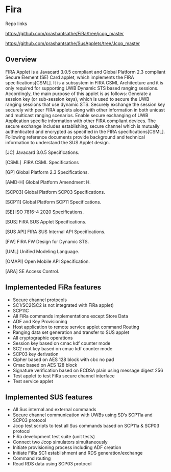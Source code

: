 # Fira

Repo links

https://github.com/prashantsathe/FiRa/tree/jcop_master

https://github.com/prashantsathe/SusApplets/tree/Jcop_master

## Overview

FIRA Applet is a Javacard 3.0.5 compliant and Global Platform 2.3 compliant Secure Element (SE) Card applet, which implements the FIRA specifications[CSML]. It is a subsystem in FIRA CSML Architecture and it is only required for supporting UWB Dynamic STS based ranging sessions. Accordingly, the main purpose of this applet is as follows:
Generate a session key (or sub-session keys), which is used to secure the UWB ranging sessions that use dynamic STS.
Securely exchange the session key securely with peer FIRA applets along with other information in both unicast and multicast ranging scenarios. 
Enable secure exchanging of UWB Application specific information with other FIRA compliant devices.
The secure exchange includes establishing, secure channel which is mutually authenticated and encrypted as specified in the FIRA specifications[CSML]. 
Following reference documents provide background and technical information to understand the SUS Applet design.


[JC]  Javacard 3.0.5 Specifications.

[CSML] .FIRA CSML Specifications

[GP] Global Platform 2.3 Specifications.

[AMD-H] Global Platform Amendment H.

[SCP03] Global Platform SCP03 Specifications.

[SCP11] Global Platform SCP11 Specifications.

[SE] ISO 7816-4 2020 Specifications.

[SUS] FiRA SUS Applet Specifications.

[SUS API] FIRA SUS Internal API Specifications. 

[FW] FIRA FW Design for Dynamic STS.

[UML] Unified Modeling Language.

[OMAPI] Open Mobile API Specification.

[ARA] SE Access Control.

## Implementeded FiRa features

* Secure channel protocols
* SC1/SC2(SC2 is not integrated with FiRa applet)
* SCP11C
* All FiRa commands implementations except Store Data
* ADF and Key Provisioning
* Host application to remote service applet command Routing
*  Ranging data set generation and transfer to SUS applet
* All cryptographic operations
* Session key based on cmac kdf counter mode
* SC2 root key based on cmac kdf counter mode
* SCP03 key derivation
* Cipher based on AES 128 block with cbc no pad
* Cmac based on AES 128 block
* Signature verification based on ECDSA plain using message digest 256
* Test applet to test FiRa secure channel interface
* Test service applet

## Implemented SUS features

* All Sus internal and external commands
* Secure channel communication with UWBs using SD’s SCP11a and SCP03 protocol
* Jcop test scripts to test all Sus commands based on SCP11a & SCP03 protocol
* FiRa development test suite (unit tests)
* Connect two Jcop simulators simultaneously
* Initiate provisioning process including ADF creation
* Initiate FiRa SC1 establishment and RDS generation/exchange
* Command routing
* Read RDS data using SCP03 protocol
